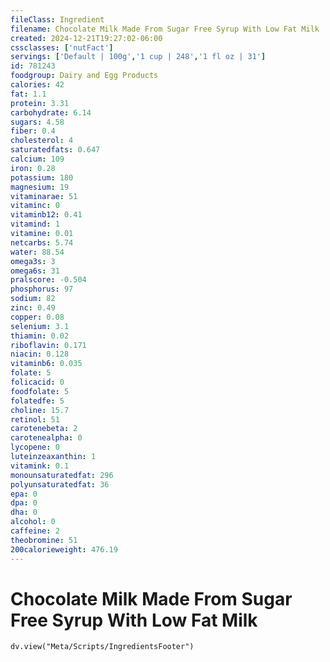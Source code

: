 ```yaml
---
fileClass: Ingredient
filename: Chocolate Milk Made From Sugar Free Syrup With Low Fat Milk
created: 2024-12-21T19:27:02-06:00
cssclasses: ['nutFact']
servings: ['Default | 100g','1 cup | 248','1 fl oz | 31']
id: 781243
foodgroup: Dairy and Egg Products 
calories: 42
fat: 1.1
protein: 3.31
carbohydrate: 6.14
sugars: 4.58
fiber: 0.4
cholesterol: 4
saturatedfats: 0.647
calcium: 109
iron: 0.28
potassium: 180
magnesium: 19
vitaminarae: 51
vitaminc: 0
vitaminb12: 0.41
vitamind: 1
vitamine: 0.01
netcarbs: 5.74
water: 88.54
omega3s: 3
omega6s: 31
pralscore: -0.504
phosphorus: 97
sodium: 82
zinc: 0.49
copper: 0.08
selenium: 3.1
thiamin: 0.02
riboflavin: 0.171
niacin: 0.128
vitaminb6: 0.035
folate: 5
folicacid: 0
foodfolate: 5
folatedfe: 5
choline: 15.7
retinol: 51
carotenebeta: 2
carotenealpha: 0
lycopene: 0
luteinzeaxanthin: 1
vitamink: 0.1
monounsaturatedfat: 296
polyunsaturatedfat: 36
epa: 0
dpa: 0
dha: 0
alcohol: 0
caffeine: 2
theobromine: 51
200calorieweight: 476.19
---
```


# Chocolate Milk Made From Sugar Free Syrup With Low Fat Milk

```dataviewjs
dv.view("Meta/Scripts/IngredientsFooter")
```